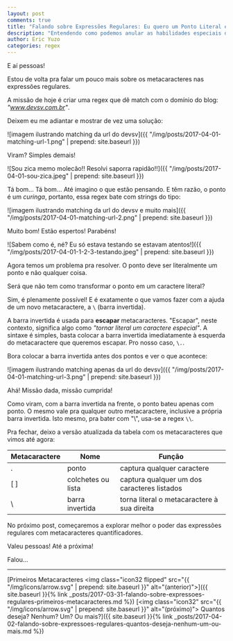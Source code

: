 ```yaml
---
layout: post
comments: true
title: "Falando sobre Expressões Regulares: Eu quero um Ponto Literal e ponto final!"
description: "Entendendo como podemos anular as habilidades especiais dos metacaracteres."
author: Eric Yuzo
categories: regex
---
```

E aí pessoas!

Estou de volta pra falar um pouco mais sobre os metacaracteres nas expressões regulares.

A missão de hoje é criar uma regex que dê match com o domínio do blog: _"www.devsv.com.br"_.

Deixem eu me adiantar e mostrar de vez uma solução:

![imagem ilustrando matching da url do devsv]({{ "/img/posts/2017-04-01-matching-url-1.png" | prepend: site.baseurl }})

Viram? Simples demais!

![Sou zica memo molecão!! Resolvi saporra rapidão!!]({{ "/img/posts/2017-04-01-sou-zica.jpeg" | prepend: site.baseurl }})

Tá bom... Tá bom... Até imagino o que estão pensando. E têm razão, o ponto é um _curinga_, portanto, essa regex bate com strings do tipo:

![imagem ilustrando matching da url do devsv e muito mais]({{ "/img/posts/2017-04-01-matching-url-2.png" | prepend: site.baseurl }})

Muito bom! Estão espertos! Parabéns!

![Sabem como é, né? Eu só estava testando se estavam atentos!]({{ "/img/posts/2017-04-01-1-2-3-testando.jpeg" | prepend: site.baseurl }})

Agora temos um problema pra resolver. O ponto deve ser literalmente um ponto e não qualquer coisa.

Será que não tem como transformar o ponto em um caractere literal?

Sim, é plenamente possível! E é exatamente o que vamos fazer com a ajuda de um novo metacaractere, a `\` (barra invertida).

A barra invertida é usada para **escapar** metacaracteres. "Escapar", neste contexto, significa algo como _"tornar literal um caractere especial"_. A sintaxe é simples, basta colocar a barra invertida imediatamente à esquerda do metacaractere que queremos escapar. Pro nosso caso, `\.`.

Bora colocar a barra invertida antes dos pontos e ver o que acontece:

![imagem ilustrando matching apenas da url do devsv]({{ "/img/posts/2017-04-01-matching-url-3.png" | prepend: site.baseurl }})

Ahá! Missão dada, missão cumprida!

Como viram, com a barra invertida na frente, o ponto bateu apenas com ponto. O mesmo vale pra qualquer outro metacaractere, inclusive a própria barra invertida. Isto mesmo, pra bater com "\\", usa-se a regex `\\`.

Pra fechar, deixo a versão atualizada da tabela com os metacaracteres que vimos até agora:

<table class="table">
  <thead>
    <tr>
      <th>Metacaractere</th><th>Nome</th><th>Função</th>
    </tr>
  </thead>
  <tbody>
    <tr>
      <td>.</td><td>ponto</td><td>captura qualquer caractere</td>
    </tr>
    <tr>
      <td>[ ]</td><td>colchetes ou lista</td><td>captura qualquer um dos caracteres listados</td>
    </tr>
    <tr>
      <td>\</td><td>barra invertida</td><td>torna literal o metacaractere à sua direita</td>
    </tr>
  </tbody>
</table>

No próximo post, começaremos a explorar melhor o poder das expressões regulares com metacaracteres quantificadores.

Valeu pessoas! Até a próxima!

Falou...

---

<span class="previous-post">[Primeiros Metacaracteres <img class="icon32 flipped" src="{{ "/img/icons/arrow.svg" | prepend: site.baseurl }}" alt="(anterior)">]({{ site.baseurl }}{% link _posts/2017-03-31-falando-sobre-expressoes-regulares-primeiros-metacaracteres.md %})</span> <span class="next-post">[<img class="icon32" src="{{ "/img/icons/arrow.svg" | prepend: site.baseurl }}" alt="(próximo)"> Quantos deseja? Nenhum? Um? Ou mais?]({{ site.baseurl }}{% link _posts/2017-04-02-falando-sobre-expressoes-regulares-quantos-deseja-nenhum-um-ou-mais.md %})</span>

